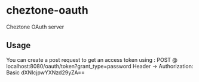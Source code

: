 # cheztone-oauth
Cheztone OAuth server

## Usage

You can create a post request to get an access token using :
 POST @ localhost:8080/oauth/token?grant_type=password 
 Header -> Authorization: Basic dXNlcjpwYXNzd29yZA==

